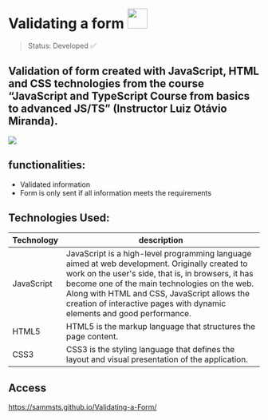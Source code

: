# Validating a form <img style="width: 40px;" src="https://github.com/sammsts/Validating-a-Form/assets/100657343/cb8083a2-beb3-4577-a839-b74bb7273a93" />

> Status: Developed ✅

## Validation of form created with JavaScript, HTML and CSS technologies from the course “JavaScript and TypeScript Course from basics to advanced JS/TS” (Instructor Luiz Otávio Miranda).

<img src="https://github.com/sammsts/Validating-a-Form/assets/100657343/0e32f844-e0c8-4c86-8fb0-a0094a1c2abe" />

## functionalities:

+ Validated information
+ Form is only sent if all information meets the requirements

## Technologies Used:

| Technology           | description                                                                                                                     |
|----------------------|-------------------------------------------------------------------------------------------------------------------------------|
| JavaScript           | JavaScript is a high-level programming language aimed at web development. Originally created to work on the user's side, that is, in browsers, it has become one of the main technologies on the web. Along with HTML and CSS, JavaScript allows the creation of interactive pages with dynamic elements and good performance.                 |
| HTML5                | HTML5 is the markup language that structures the page content.                                                               |
| CSS3                 | CSS3 is the styling language that defines the layout and visual presentation of the application.                               |

## Access
https://sammsts.github.io/Validating-a-Form/
